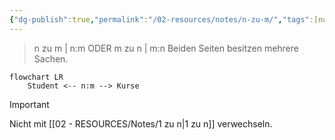 ```yaml
---
{"dg-publish":true,"permalink":"/02-resources/notes/n-zu-m/","tags":[null],"noteIcon":"","updated":"2024-06-10T02:02:17.000+02:00"}
---
```


> n zu m | n:m ODER m zu n | m:n 
> Beiden Seiten besitzen mehrere Sachen.

```mermaid  
flowchart LR
    Student <-- n:m --> Kurse

```

>[!important] 
>Nicht mit [[02 - RESOURCES/Notes/1 zu n\|1 zu n]] verwechseln.